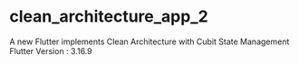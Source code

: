 # clean_architecture_app_2

A new Flutter implements Clean Architecture with Cubit State Management
Flutter Version : 3.16.9
